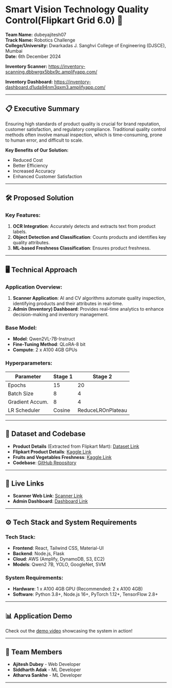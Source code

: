 


# Smart Vision Technology Quality Control(Flipkart Grid 6.0) 🚀

**Team Name:** dubeyajitesh07  
**Track Name:** Robotics Challenge  
**College/University:** Dwarkadas J. Sanghvi College of Engineering (DJSCE), Mumbai  
**Date:** 6th December 2024  

**Inventory Scanner:** https://inventory-scanning.dbbwrgx5bbx9c.amplifyapp.com/

**Inventory Dashboard:** https://inventory-dashboard.d1uda94nm3qxm3.amplifyapp.com/ 


---

## 📋 Executive Summary

Ensuring high standards of product quality is crucial for brand reputation, customer satisfaction, and regulatory compliance. Traditional quality control methods often involve manual inspection, which is time-consuming, prone to human error, and difficult to scale.

**Key Benefits of Our Solution:**
- Reduced Cost
- Better Efficiency
- Increased Accuracy
- Enhanced Customer Satisfaction

---

## 🛠️ Proposed Solution

### Key Features:
1. **OCR Integration**: Accurately detects and extracts text from product labels.
2. **Object Detection and Classification**: Counts products and identifies key quality attributes.
3. **ML-based Freshness Classification**: Ensures product freshness.

---

## 🖥️ Technical Approach

### Application Overview:
1. **Scanner Application**: AI and CV algorithms automate quality inspection, identifying products and their attributes in real-time.
2. **Admin (Inventory) Dashboard**: Provides real-time analytics to enhance decision-making and inventory management.

### Base Model:
- **Model**: Qwen2VL-7B-Instruct  
- **Fine-Tuning Method**: QLoRA-8 bit  
- **Compute**: 2 x A100 4GB GPUs  

### Hyperparameters:
| Parameter       | Stage 1 | Stage 2 |
|-----------------|----------|---------|
| Epochs          | 15       | 20      |
| Batch Size      | 8        | 4       |
| Gradient Accum. | 8        | 4       |
| LR Scheduler    | Cosine   | ReduceLROnPlateau |

---

## 💾 Dataset and Codebase

- **Product Details** (Extracted from Flipkart Mart): [Dataset Link](https://drive.google.com/drive/u/0/folders/1SqKRgCrPiJo3BuzA9sP5YeTHPCoNNxWB)
- **Flipkart Product Details**: [Kaggle Link](https://www.kaggle.com/datasets/PromptCloudHQ/flipkart-products)
- **Fruits and Vegetables Freshness**: [Kaggle Link](https://www.kaggle.com/datasets/muhriddinmuxiddinov/fruits-and-vegetables-dataset)
- **Codebase**: [GitHub Repository](https://github.com/Ajitesh72/Flipkart_Grid_6.0)

---

## 🔗 Live Links

- **Scanner Web Link**: [Scanner Link](https://inventory-scanning.dbbwrgx5bbx9c.amplifyapp.com/)  
- **Admin Dashboard**: [Dashboard Link](https://inventory-dashboard.d1uda94nm3qxm3.amplifyapp.com/ )  

---

## ⚙️ Tech Stack and System Requirements

### Tech Stack:
- **Frontend**: React, Tailwind CSS, Material-UI
- **Backend**: Node.js, Flask
- **Cloud**: AWS (Amplify, DynamoDB, S3, EC2)
- **Models**: Qwen2 7B, YOLO, GoogleNet, SVM

### System Requirements:
- **Hardware**: 1 x A100 4GB GPU (Recommended: 2 x A100 4GB)
- **Software**: Python 3.8+, Node.js 16+, PyTorch 1.12+, TensorFlow 2.8+

---

## 📊 Application Demo

Check out the [demo video](https://docs.google.com/file/d/1STmaKN67HQ5qhONIzjDxvkorOPxc9-Up/preview) showcasing the system in action!

---

## 👥 Team Members
- **Ajitesh Dubey** - Web Developer  
- **Siddharth Adak** - ML Developer  
- **Atharva Sankhe** - ML Developer

---


